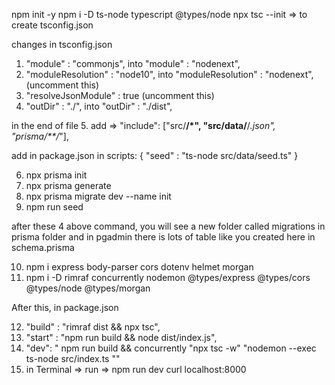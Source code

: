 npm init -y
npm i -D ts-node typescript @types/node
npx tsc --init  => to create tsconfig.json

changes in tsconfig.json
1. "module" : "commonjs", into  "module" : "nodenext",
2. "moduleResolution" : "node10", into  "moduleResolution" : "nodenext",  (uncomment this)
3. "resolveJsonModule" : true (uncomment this)
4. "outDir" : "./", into  "outDir" : "./dist",

in the end of file 
5. add =>  "include": ["src/**/*", "src/data/**/*.json", "prisma/**/*"],

add in package.json 
in scripts: {
    "seed" : "ts-node src/data/seed.ts"
}

6. npx prisma init
7. npx prisma generate
8. npx prisma migrate dev --name init
9. npm run seed

after these 4 above command, you will see a new folder called migrations in prisma folder and in pgadmin there is lots of table like you created here in schema.prisma


10. npm i express body-parser cors dotenv helmet morgan
11. npm i -D rimraf concurrently nodemon @types/express @types/cors @types/node @types/morgan
 
 After this, in package.json

12. "build" : "rimraf dist &&  npx tsc",
13. "start" : "npm run build && node dist/index.js",
14. "dev": " npm run build && concurrently \"npx tsc -w\" \"nodemon --exec ts-node src/index.ts \"" 
15. in Terminal =>
run => npm run dev
       curl localhost:8000